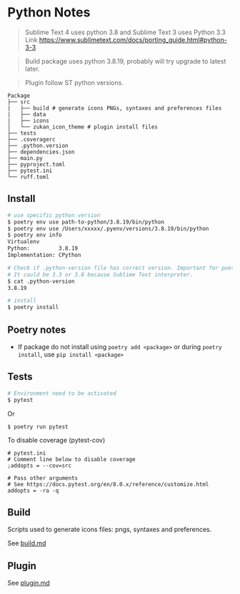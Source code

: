 # Python Notes

> Sublime Text 4 uses python 3.8 and Sublime Text 3 uses Python 3.3  
Link https://www.sublimetext.com/docs/porting_guide.html#python-3-3  

> Build package uses python 3.8.19, probably will try upgrade to latest later.

> Plugin follow ST python versions.

```
Package
├── src
|   ├── build # generate icons PNGs, syntaxes and preferences files
|   ├── data
|   ├── icons
│   └── zukan_icon_theme # plugin install files
├── tests
├── .coveragerc
├── .python.version
├── dependencies.json
├── main.py
├── pyproject.toml
├── pytest.ini
└── ruff.toml
```

## Install

```sh
# use specific python version
$ poetry env use path-to-python/3.8.19/bin/python
$ poetry env use /Users/xxxxx/.pyenv/versions/3.8.19/bin/python
$ poetry env info
Virtualenv
Python:         3.8.19
Implementation: CPython

# Check if .python-version file has correct version. Important for poetry install.
# It could be 3.3 or 3.8 because Sublime Text interpreter.
$ cat .python-version
3.8.19

# install
$ poetry install
```

## Poetry notes

- If package do not install using `poetry add <package>` or during `poetry install`, use `pip install <package>`  


## Tests

```sh
# Environment need to be activated
$ pytest
```
Or
```
$ poetry run pytest
```

To disable coverage (pytest-cov)  
```
# pytest.ini
# Comment line below to disable coverage
;addopts = --cov=src

# Pass other arguments
# See https://docs.pytest.org/en/8.0.x/reference/customize.html
addopts = -ra -q
```

## Build

Scripts used to generate icons files: pngs, syntaxes and preferences.  

See [build.md](https://github.com/53v3n3d4/Zukan-Icon-Theme/blob/main/docs/build.md)

## Plugin

See [plugin.md](https://github.com/53v3n3d4/Zukan-Icon-Theme/blob/main/docs/plugin.md)
